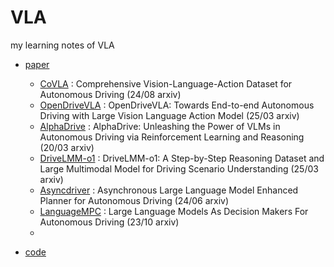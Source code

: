 # VLA
my learning notes of VLA <br>
- [paper][1]
  - [CoVLA][3] : Comprehensive Vision-Language-Action Dataset for Autonomous Driving (24/08 arxiv)
  - [OpenDriveVLA][4] : OpenDriveVLA: Towards End-to-end Autonomous Driving with Large Vision Language Action Model (25/03 arxiv)
  - [AlphaDrive][5] : AlphaDrive: Unleashing the Power of VLMs in Autonomous Driving via Reinforcement Learning and Reasoning (20/03 arxiv)
  - [DriveLMM-o1][6] : DriveLMM-o1: A Step-by-Step Reasoning Dataset and Large Multimodal Model for Driving Scenario Understanding (25/03 arxiv)
  - [Asyncdriver][7] : Asynchronous Large Language Model Enhanced Planner for Autonomous Driving (24/06 arxiv)
  - [LanguageMPC][8] : Large Language Models As Decision Makers For Autonomous Driving (23/10 arxiv)
  - 



- [code][2]


[1]:https://github.com/yuan-qi5/VLA/tree/main/paper
[2]:https://github.com/yuan-qi5/VLA/tree/main/code
[3]:https://github.com/yuan-qi5/VLA/blob/main/paper/CoVLA.md
[4]:https://github.com/yuan-qi5/VLA/blob/main/paper/OpenDriveVLA.md
[5]:https://github.com/yuan-qi5/VLA/blob/main/paper/AlphaDrive.md
[6]:https://github.com/yuan-qi5/VLA/blob/main/paper/DriveLMM-o1.md
[7]:https://github.com/yuan-qi5/VLA/blob/main/paper/Asyncdriver.md
[8]:https://github.com/yuan-qi5/VLA/blob/main/paper/LanguageMPC.md








